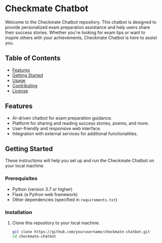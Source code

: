 # Checkmate Chatbot

Welcome to the Checkmate Chatbot repository. This chatbot is designed to provide personalized exam preparation assistance and help users share their success stories. Whether you're looking for exam tips or want to inspire others with your achievements, Checkmate Chatbot is here to assist you.

## Table of Contents
- [Features](#features)
- [Getting Started](#getting-started)
- [Usage](#usage)
- [Contributing](#contributing)
- [License](#license)

## Features
- AI-driven chatbot for exam preparation guidance.
- Platform for sharing and reading success stories, poems, and more.
- User-friendly and responsive web interface.
- Integration with external services for additional functionalities.

## Getting Started
These instructions will help you set up and run the Checkmate Chatbot on your local machine.

### Prerequisites
- Python (version 3.7 or higher)
- Flask (a Python web framework)
- Other dependencies (specified in `requirements.txt`)

### Installation
1. Clone this repository to your local machine.
   ```bash
   git clone https://github.com/yourusername/checkmate-chatbot.git
   cd checkmate-chatbot
